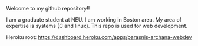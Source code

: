 Welcome to my github repository!!

I am a graduate student at NEU. I am working in Boston area. My area of expertise is systems (C and linux).
This repo is used for web development.

Heroku root: https://dashboard.heroku.com/apps/parasnis-archana-webdev
